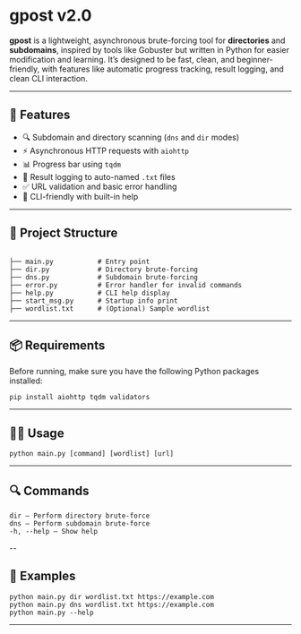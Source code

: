 # gpost v2.0

**gpost** is a lightweight, asynchronous brute-forcing tool for **directories** and **subdomains**, inspired by tools like Gobuster but written in Python for easier modification and learning. It’s designed to be fast, clean, and beginner-friendly, with features like automatic progress tracking, result logging, and clean CLI interaction.

---

## 🚀 Features

- 🔍 Subdomain and directory scanning (`dns` and `dir` modes)
- ⚡ Asynchronous HTTP requests with `aiohttp`
- 📊 Progress bar using `tqdm`
- 🧾 Result logging to auto-named `.txt` files
- ✅ URL validation and basic error handling
- 🎯 CLI-friendly with built-in help

---

## 📂 Project Structure

```text

├── main.py           # Entry point
├── dir.py            # Directory brute-forcing
├── dns.py            # Subdomain brute-forcing
├── error.py          # Error handler for invalid commands
├── help.py           # CLI help display
├── start_msg.py      # Startup info print
├── wordlist.txt      # (Optional) Sample wordlist
```
---
## 📦 Requirements

Before running, make sure you have the following Python packages installed:

```text
pip install aiohttp tqdm validators
```
---
## 🧑‍💻 Usage

```text
python main.py [command] [wordlist] [url]
```
---
## 🔍 Commands

```text
dir – Perform directory brute-force
dns – Perform subdomain brute-force
-h, --help – Show help
```
--
## 📌 Examples

```text
python main.py dir wordlist.txt https://example.com
python main.py dns wordlist.txt https://example.com
python main.py --help
```
---



